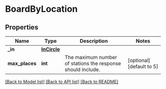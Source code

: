 # BoardByLocation

## Properties
Name | Type | Description | Notes
------------ | ------------- | ------------- | -------------
**_in** | [**InCircle**](InCircle.md) |  | 
**max_places** | **int** | The maximum number of stations the response should include. | [optional] [default to 5]

[[Back to Model list]](../README.md#documentation-for-models) [[Back to API list]](../README.md#documentation-for-api-endpoints) [[Back to README]](../README.md)

